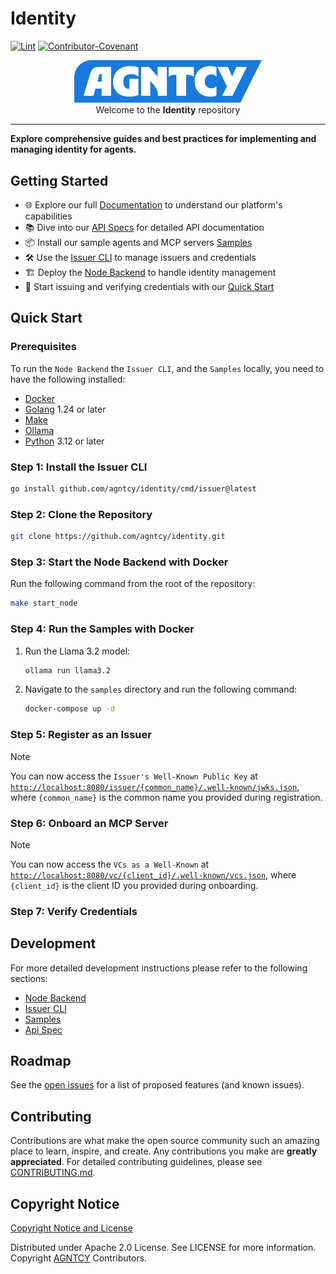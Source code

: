 # Identity

[![Lint](https://github.com/cisco-eti/pyramid/actions/workflows/lint.yml/badge.svg?branch=main)](https://github.com/marketplace/actions/super-linter)
[![Contributor-Covenant](https://img.shields.io/badge/Contributor%20Covenant-2.1-fbab2c.svg)](CODE_OF_CONDUCT.md)

<p align="center">
  <a href="https://agntcy.org">
    <picture>
      <source media="(prefers-color-scheme: dark)" srcset="img/_logo-Agntcy_White@2x.png" width="300">
      <img alt="" src="img/_logo-Agntcy_FullColor@2x.png" width="300">
    </picture>
  </a>
  <br />
  <caption>Welcome to the <b>Identity</b> repository</caption>
</p>

---

**Explore comprehensive guides and best practices for implementing and managing identity for agents.**

## Getting Started

- 🌐 Explore our full [Documentation](https://spec.identity.agntcy.org) to understand our platform's capabilities
- 📚 Dive into our [API Specs](https://spec.identity.agntcy.org/protodocs/agntcy/identity/core/v1alpha1/id.proto) for detailed API documentation
- 📦 Install our sample agents and MCP servers [Samples](samples/README.md)
- 🛠️ Use the [Issuer CLI](identity/cmd/issuer/README.md) to manage issuers and credentials
- 🏗️ Deploy the [Node Backend](identity/cmd/node/README.md) to handle identity management
- 🔐 Start issuing and verifying credentials with our [Quick Start](https://docs.agntcy.org/pages/identity-howto.html#quick-start)

## Quick Start

### Prerequisites

To run the `Node Backend` the `Issuer CLI`, and the `Samples` locally, you need to have the following installed:

- [Docker](https://docs.docker.com/get-docker/)
- [Golang](https://go.dev/doc/install) 1.24 or later
- [Make](https://www.gnu.org/software/make/)
- [Ollama](https://ollama.com/download)
- [Python](https://www.python.org/downloads/) 3.12 or later

### Step 1: Install the Issuer CLI

```bash
go install github.com/agntcy/identity/cmd/issuer@latest
```

### Step 2: Clone the Repository

```bash
git clone https://github.com/agntcy/identity.git
```

### Step 3: Start the Node Backend with Docker

Run the following command from the root of the repository:

```bash
make start_node
```

### Step 4: Run the Samples with Docker

1. Run the Llama 3.2 model:

   ```bash
   ollama run llama3.2
   ```

2. Navigate to the `samples` directory and run the following command:

   ```bash
   docker-compose up -d
   ```

### Step 5: Register as an Issuer

> [!NOTE]
> You can now access the `Issuer's Well-Known Public Key` at [`http://localhost:8080/issuer/{common_name}/.well-known/jwks.json`](http://localhost:8080/issuer/{common_name}/.well-known/jwks.json),
> where `{common_name}` is the common name you provided during registration.

### Step 6: Onboard an MCP Server

> [!NOTE]
> You can now access the `VCs as a Well-Known` at [`http://localhost:8080/vc/{client_id}/.well-known/vcs.json`](http://localhost:8080/vc/{client_id}/.well-known/vcs.json),
> where `{client_id}` is the client ID you provided during onboarding.

### Step 7: Verify Credentials

## Development

For more detailed development instructions please refer to the following sections:

- [Node Backend](identity/cmd/node/README.md)
- [Issuer CLI](identity/cmd/issuer/README.md)
- [Samples](samples/README.md)
- [Api Spec](api-spec/README.md)

## Roadmap

See the [open issues](https://github.com/agntcy/identity/issues) for a list
of proposed features (and known issues).

## Contributing

Contributions are what make the open source community such an amazing place to
learn, inspire, and create. Any contributions you make are **greatly
appreciated**. For detailed contributing guidelines, please see
[CONTRIBUTING.md](CONTRIBUTING.md).

## Copyright Notice

[Copyright Notice and License](LICENSE)

Distributed under Apache 2.0 License. See LICENSE for more information.
Copyright [AGNTCY](https://github.com/agntcy) Contributors.
